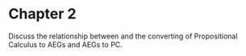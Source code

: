 # Chapter 2

Discuss the relationship between and the converting of Propositional Calculus to AEGs and AEGs to PC.
